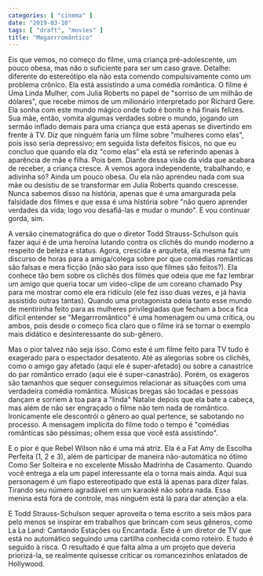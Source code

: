 ```yaml
---
categories: [ "cinema" ]
date: "2019-03-10"
tags: [ "draft", "movies" ]
title: "Megarrromântico"
---
```

Eis que vemos, no começo do filme, uma criança pré-adolescente,
um pouco obesa, mas não o suficiente para ser um caso grave. Detalhe:
diferente do estereótipo ela não esta comendo compulsivamente como
um problema crônico. Ela está assistindo a uma comédia romântica. O
filme é Uma Linda Mulher, com Julia Roberts no papel de "sorriso de um
milhão de dólares", que recebe mimos de um milionário interpretado por
Richard Gere. Ela sonha com este mundo mágico onde tudo é bonito e há
finais felizes. Sua mãe, então, vomita algumas verdades sobre o mundo,
jogando um sermão inflado demais para uma criança que está apenas
se divertindo em frente à TV. Diz que ninguém faria um filme sobre
"mulheres como elas", pois isso seria depressivo; em seguida lista
defeitos físicos, no que eu concluo que quando ela diz "como elas"
ela está se referindo apenas à aparência de mãe e filha. Pois
bem. Diante dessa visão da vida que acabara de receber, a criança
cresce. A vemos agora independente, trabalhando, e adivinha só? Ainda
um pouco obesa. Ou ela não aprendeu nada com sua mãe ou desistiu de
se transformar em Julia Roberts quando crescesse. Nunca sabemos disso
na história, apenas que é uma amargurada pela falsidade dos filmes e
que essa é uma história sobre "não quero aprender verdades da vida;
logo vou desafiá-las e mudar o mundo". E vou continuar gorda, sim.

A versão cinematográfica do que o diretor Todd Strauss-Schulson quis
fazer aqui é de uma heroína lutando contra os clichês do mundo moderno
a respeito de beleza e status. Agora, crescida e arquiteta, ela mesma
faz um discurso de horas para a amiga/colega sobre por que comédias
românticas são falsas e mera ficção (não são para isso que filmes
são feitos?). Ela conhece tão bem sobre os clichês dos filmes que
odeia que me faz lembrar um amigo que queria tocar um vídeo-clipe de um
coreano chamado Psy para me mostrar como ele era ridículo (ele fez isso
duas vezes, e já havia assistido outras tantas). Quando uma protagonista
odeia tanto esse mundo de mentirinha feito para as mulheres privilegiadas
que fecham a boca fica difícil entender se "Megarrromântico" é uma
homenagem ou uma crítica, ou ambos, pois desde o começo fica claro
que o filme irá se tornar o exemplo mais didático e desinteressante
do sub-gênero.

Mas o pior talvez não seja isso. Como este é um filme feito
para TV tudo é exagerado para o espectador desatento. Até as
alegorias sobre os clichês, como o amigo gay afetado (aqui ele é
super-afetado) ou sobre a canastrice do par romântico errado (aqui
ele é super-canastrão). Porém, os exageros são tamanhos que sequer
conseguimos relacionar as situações com uma verdadeira comédia
romântica. Músicas bregas são tocadas e pessoas dançam e sorriem à
toa para a "linda" Natalie depois que ela bate a cabeça, mas além de
não ser engraçado o filme não tem nada de romântico. Ironicamente
ele descontrói o gênero ao qual pertence, se sabotando no processo. A
mensagem implícita do filme todo o tempo é "comédias românticas são
péssimas; olhem essa que você está assistindo".

E o pior é que Rebel Wilson não é uma má atriz. Ela é a Fat
Amy de Escolha Perfeita (1, 2 e 3), além de participar de maneira
não-automática no ótimo Como Ser Solteira e no excelente Missão
Madrinha de Casamento. Quando você entrega a ela um papel interessante
ela o torna mais ainda. Aqui sua personagem é um fiapo estereotipado
que está lá apenas para dizer falas. Tirando seu número agradável
em um karaokê não sobra nada. Essa menina está fora de controle,
mas ninguém está lá para dar atenção a ela.

E Todd Strauss-Schulson sequer aproveita o tema escrito a seis mãos
para pelo menos se inspirar em trabalhos que brincam com seus gêneros,
como La La Land: Cantando Estações ou Encantada. Este é um diretor
de TV que está no automático seguindo uma cartilha conhecida como
roteiro. E tudo é seguido à risca. O resultado é que falta alma a
um projeto que deveria priorizá-la, se realmente quisesse criticar os
romancezinhos enlatados de Hollywood.
